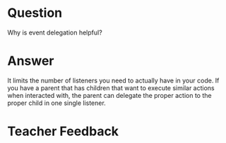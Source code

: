 # Question

Why is event delegation helpful?

# Answer

It limits the number of listeners you need to actually have in your code. If you have a parent that has children that want to execute similar actions when interacted with, the parent can delegate the proper action to the proper child in one single listener.

# Teacher Feedback
